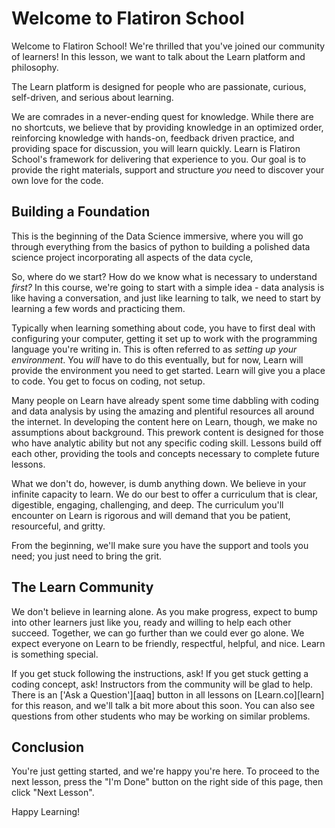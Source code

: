 # Welcome to Flatiron School

Welcome to Flatiron School! We're thrilled that you've joined our community of
learners! In this lesson, we want to talk about the Learn platform and
philosophy.

The Learn platform is designed for people who are passionate, curious,
self-driven, and serious about learning.

We are comrades in a never-ending quest for knowledge. While there are no
shortcuts, we believe that by providing knowledge in an optimized order,
reinforcing knowledge with hands-on, feedback driven practice, and providing
space for discussion, you will learn quickly. Learn is Flatiron School's
framework for delivering that experience to you. Our goal is to provide the
right materials, support and structure _you_ need to discover your own love for
the code.

## Building a Foundation

This is the beginning of the Data Science immersive, where you will go
through everything from the basics of python to building a polished data science
project incorporating all aspects of the data cycle,

So, where do we start? How do we know what is necessary to understand _first?_
In this course, we're going to start with a simple idea - data analysis is like
having a conversation, and just like learning to talk, we need to start by
learning a few words and practicing them.

Typically when learning something about code, you have to first deal with configuring your
computer, getting it set up to work with the programming language you're writing
in. This is often referred to as _setting up your environment_. You _will_ have
to do this eventually, but for now, Learn will provide the environment you need
to get started. Learn will give you a place to code. You get to focus on coding,
not setup.

Many people on Learn have already spent some time dabbling with coding and data analysis
by using the amazing and plentiful resources all around the internet. In developing the
content here on Learn, though, we make no assumptions about background. This prework content is
designed for those who have analytic ability but not any  specific coding skill. Lessons build off each other, providing the
tools and concepts necessary to complete future lessons.

What we don't do, however, is dumb anything down. We believe in your infinite
capacity to learn. We do our best to offer a curriculum that is clear,
digestible, engaging, challenging, and deep. The curriculum you'll encounter on
Learn is rigorous and will demand that you be patient, resourceful, and gritty.

From the beginning, we'll make sure you have the support and tools you need;
you just need to bring the grit.

## The Learn Community

We don't believe in learning alone. As you make progress, expect to bump into
other learners just like you, ready and willing to help each other succeed.
Together, we can go further than we could ever go alone. We expect everyone on
Learn to be friendly, respectful, helpful, and nice. Learn is something special.

If you get stuck following the instructions, ask! If you get stuck getting a
coding concept, ask! Instructors from the community will be glad to help. There
is an ['Ask a Question'][aaq] button in all lessons on [Learn.co][learn] for
this reason, and we'll talk a bit more about this soon. You can also see
questions from other students who may be working on similar problems.

## Conclusion

You're just getting started, and we're happy you're here. To proceed to the next
lesson, press the "I'm Done" button on the right side of this page, then click
"Next Lesson".

Happy Learning!
